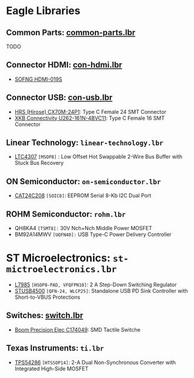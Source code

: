 # Eagle Libraries

## Common Parts: [common-parts.lbr](common-parts.lbr)

TODO

## Connector HDMI: [con-hdmi.lbr](con-hdmi.lbr)

* [SOFNG HDMI-019S](https://datasheet.lcsc.com/szlcsc/2009111836_SOFNG-HDMI-019S_C111617.pdf)

## Connector USB: [con-usb.lbr](con-usb.lbr)

* [HRS (Hirose) CX70M-24P1](https://www.hirose.com/de/product/document?clcode=CL0480-0304-0-00&productname=CX70M-24P1&series=CX&documenttype=Catalog&lang=de&documentid=D52488_en): Type C Female 24 SMT Connector
* [XKB Connectivity U262-161N-4BVC11](https://datasheet.lcsc.com/szlcsc/2002271811_XKB-Connectivity-U262-161N-4BVC11_C319148.pdf): Type C Female 16 SMT Connector

## Linear Technology: `linear-technology.lbr`

* [LTC4307](https://www.analog.com/media/en/technical-documentation/data-sheets/4307f.pdf) `[MSOP8]` : Low Offset Hot Swappable 2-Wire Bus Buffer with Stuck Bus Recovery

## ON Semiconductor: `on-semiconductor.lbr`

* [CAT24C208](https://www.onsemi.com/pdf/datasheet/cat24c208-d.pdf) `[SOIC8]`: EEPROM Serial 8-Kb I2C Dual Port

## ROHM Semiconductor: `rohm.lbr`

* QH8KA4 `[TSMT8]:` 30V Nch+Nch Middle Power MOSFET 
* BM92A14MWV `[UQFN40]:` USB Type-C Power Delivery Controller 

# ST Microelectronics: `st-mictroelectronics.lbr`

* [L7985](https://www.st.com/resource/en/datasheet/l7985.pdf) `[HSOP8-PAD, VFQFPN10]`: 2 A Step-Down Switching Regulator
* [STUSB4500](https://www.st.com/resource/en/datasheet/stusb4500.pdf) `[QFN-24, WLCP25]`: Standalone USB PD Sink Controller with Short-to-VBUS Protections

## Switches: [switch.lbr](switch.lbr)

* [Boom Precision Elec C174049](https://datasheet.lcsc.com/szlcsc/2009161207_BOOMELE-Boom-Precision-Elec-C174049_C174049.pdf): SMD Tactile Switche

## Texas Instruments: `ti.lbr`

* [TPS54286](https://www.ti.com/lit/ds/symlink/tps54286.pdf) `[HTSSOP14]`: 2-A Dual Non-Synchronous Converter with Integrated High-Side MOSFET
